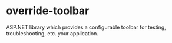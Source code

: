 override-toolbar
================

ASP.NET library which provides a configurable toolbar for testing, troubleshooting, etc. your application.
